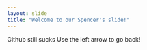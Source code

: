 ```yaml
---
layout: slide
title: "Welcome to our Spencer's slide!"
---
```

Github still sucks
Use the left arrow to go back!
